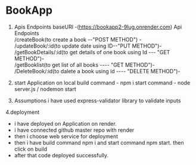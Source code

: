 # BookApp
1. Apis Endpoints
baseURl -(https://bookapp2-9lug.onrender.com)
     Api Endpoints                                             
   /createBook(to create a book --"POST METHOD") -                            
   /updateBook/:id(to update date using ID--"PUT METHOD")-                  
   /getBookDetails/:id(to get details of one book using Id ---  "GET METHOD")-  
   /getBooklist(to get list of all books  ----   "GET METHOD")-                    
   /DeleteBook/:id(to dalete a book using id ---- "DELETE METHOD")-                


2. start Application on local
build command - npm i
start command - node server.js / nodemon start

3. Assumptions
  i have used express-validator library to validate inputs

4.deployment
  - i have deployed on Application on render.
  - i have connected github master repo with render
  - then i choose web service for deployment
  - then i have build command npm i and start command npm start. then click on build
  - after that code deployed successfully.
